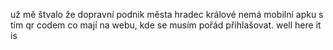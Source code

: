 už mě štvalo že dopravní podnik města hradec králové nemá mobilní apku s tím qr codem co mají na webu, kde se musím pořád přihlašovat. well here it is
